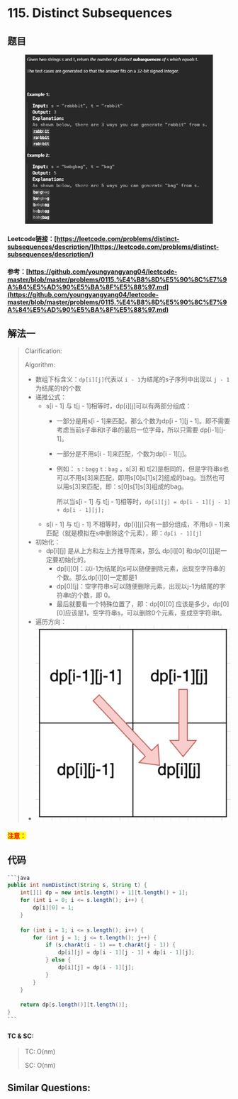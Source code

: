 # 115. Distinct Subsequences

## 题目

<figure><img src="../../.gitbook/assets/image (5).png" alt=""><figcaption></figcaption></figure>

#### Leetcode链接：[https://leetcode.com/problems/distinct-subsequences/description/](https://leetcode.com/problems/distinct-subsequences/description/)

#### 参考：[https://github.com/youngyangyang04/leetcode-master/blob/master/problems/0115.%E4%B8%8D%E5%90%8C%E7%9A%84%E5%AD%90%E5%BA%8F%E5%88%97.md](https://github.com/youngyangyang04/leetcode-master/blob/master/problems/0115.%E4%B8%8D%E5%90%8C%E7%9A%84%E5%AD%90%E5%BA%8F%E5%88%97.md)

## 解法一

> Clarification:&#x20;
>
> Algorithm:&#x20;
>
> * 数组下标含义：`dp[i][j]`代表以 `i - 1`为结尾的s子序列中出现以 `j - 1`为结尾的t的个数
> * 递推公式：
>   * s\[i - 1] 与 t\[j - 1]相等时，dp\[i]\[j]可以有两部分组成：
>     * 一部分是用s\[i - 1]来匹配，那么个数为dp\[i - 1]\[j - 1]。即不需要考虑当前s子串和t子串的最后一位字母，所以只需要 dp\[i-1]\[j-1]。
>     * 一部分是不用s\[i - 1]来匹配，个数为dp\[i - 1]\[j]。
>     *   例如： `s：bagg`  `t：bag` ，s\[3] 和 t\[2]是相同的，但是字符串s也可以不用s\[3]来匹配，即用s\[0]s\[1]s\[2]组成的bag。当然也可以用s\[3]来匹配，即：s\[0]s\[1]s\[3]组成的bag。
>
>         所以当s\[i - 1] 与 t\[j - 1]相等时，`dp[i][j] = dp[i - 1][j - 1] + dp[i - 1][j];`
>   * s\[i - 1] 与 t\[j - 1] 不相等时，dp\[i]\[j]只有一部分组成，不用s\[i - 1]来匹配（就是模拟在s中删除这个元素），即：`dp[i - 1][j]`
> * 初始化：
>   * dp\[i]\[j] 是从上方和左上方推导而来，那么 dp\[i]\[0] 和dp\[0]\[j]是一定要初始化的。
>     * dp\[i]\[0]：以i-1为结尾的s可以随便删除元素，出现空字符串的个数。那么dp\[i]\[0]一定都是1
>     * dp\[0]\[j]：空字符串s可以随便删除元素，出现以j-1为结尾的字符串t的个数，即 0。
>     * 最后就要看一个特殊位置了，即：dp\[0]\[0] 应该是多少。dp\[0]\[0]应该是1，空字符串s，可以删除0个元素，变成空字符串t。
> * 遍历方向：
> * ![](<../../.gitbook/assets/image (6).png>)

#### <mark style="color:red;">注意：</mark>

## 代码

````java
```java
public int numDistinct(String s, String t) {
    int[][] dp = new int[s.length() + 1][t.length() + 1];
    for (int i = 0; i <= s.length(); i++) {
        dp[i][0] = 1;
    }

    for (int i = 1; i <= s.length(); i++) {
        for (int j = 1; j <= t.length(); j++) {
            if (s.charAt(i - 1) == t.charAt(j - 1)) {
                dp[i][j] = dp[i - 1][j - 1] + dp[i - 1][j];
            } else {
                dp[i][j] = dp[i - 1][j];
            }
        }
    }

    return dp[s.length()][t.length()];
}
```
````

#### TC & SC:&#x20;

> TC: O(nm)
>
> SC: O(nm)

## **Similar Questions:**&#x20;
